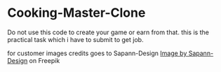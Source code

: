 # Cooking-Master-Clone
Do not use this code to create your game or earn from that. this is the practical task which i have to submit to get job.

for customer images credits goes to Sapann-Design
<a href="https://www.freepik.com/free-vector/spheres-with-people_958046.htm#fromView=search&term=customer+icon&page=1&position=3&track=ais&regularType=vector">Image by Sapann-Design</a> on Freepik

